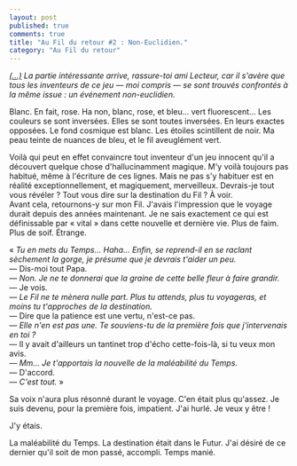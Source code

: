 ```yaml
---
layout: post
published: true
comments: true
title: "Au Fil du retour #2 : Non-Euclidien."
category: "Au Fil du retour"
---
```

*[(…)](/2013/09/18/au-fil-du-retour-1.html) La partie intéressante arrive, rassure-toi ami Lecteur, car il s'avère que tous les inventeurs de ce jeu — moi compris — se sont trouvés confrontés à la même issue : un événement non-euclidien.*

Blanc. En fait, rose. Ha non, blanc, rose, et bleu… vert fluorescent… Les couleurs se sont inversées. Elles se sont toutes inversées. En leurs exactes opposées. Le fond cosmique est blanc. Les étoiles scintillent de noir. Ma peau teinte de nuances de bleu, et le fil aveuglément vert.

Voilà qui peut en effet convaincre tout inventeur d'un jeu innocent qu'il a découvert quelque chose d'hallucinamment magique. M'y voilà toujours pas habitué, même à l'écriture de ces lignes. Mais ne pas s'y habituer est en réalité exceptionnellement, et magiquement, merveilleux. Devrais-je tout vous révéler ? Tout vous dire sur la destination du Fil ? À voir.  
Avant cela, retournons-y sur mon Fil. J'avais l'impression que le voyage durait depuis des années maintenant. Je ne sais exactement ce qui est définissable par « vital » dans cette nouvelle et dernière vie. Plus de faim. Plus de soif. Étrange.

« *Tu en mets du Temps… Haha… Enfin, se reprend-il en se raclant sèchement la gorge, je présume que je devrais t'aider un peu.*  
— Dis-moi tout Papa.  
— *Non. Je ne te donnerai que la graine de cette belle fleur à faire grandir.*  
— Je vois.  
— *Le Fil ne te mènera nulle part. Plus tu attends, plus tu voyageras, et moins tu t'approches de la destination.*  
— Dire que la patience est une vertu, n'est-ce pas.  
— *Elle n'en est pas une. Te souviens-tu de la première fois que j'intervenais en toi ?*  
— Il y avait d'ailleurs un tantinet trop d'écho cette-fois-là, si tu veux mon avis.  
— *Mm… Je t'apportais la nouvelle de la maléabilité du Temps.*  
— D'accord.  
— *C'est tout.* »

Sa voix n'aura plus résonné durant le voyage. C'en était plus qu'assez. Je suis devenu, pour la première fois, impatient. J'ai hurlé. Je veux y être !

J'y étais.

La maléabilité du Temps.
La destination était dans le Futur. J'ai désiré de ce dernier qu'il soit de mon passé, accompli. Temps manié.
